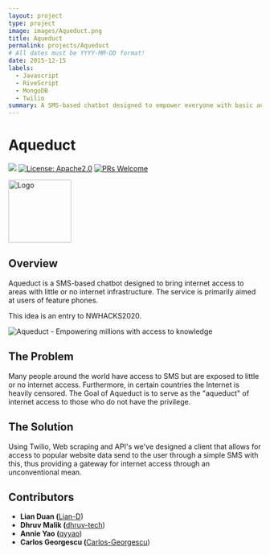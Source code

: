 ```yaml
---
layout: project
type: project
image: images/Aqueduct.png
title: Aqueduct
permalink: projects/Aqueduct
# All dates must be YYYY-MM-DD format!
date: 2015-12-15
labels:
  - Javascript
  - RiveScript
  - MongoDB
  - Twilio
summary: A SMS-based chatbot designed to empower everyone with basic access to the internet; Developed during ⚡nwHacks 2020.
---
```


# Aqueduct

![](https://api.travis-ci.org/Lian-D/Summary.JS.svg?branch=master) [![License: Apache2.0](https://img.shields.io/badge/License-Apache%202.0-yellow.svg)](https://opensource.org/licenses/MIT)
[![PRs Welcome](https://img.shields.io/badge/PRs-welcome-brightgreen.svg?style=flat-square)](http://makeapullrequest.com)

 <img src="https://i.imgur.com/5HjpNj6.png" title="Logo" height="125px"/>

## Overview
Aqueduct is a SMS-based chatbot designed to bring internet access to areas with little or no internet infrastructure. The service is primarily aimed at users of feature phones.

This idea is an entry to NWHACKS2020.

<img src="https://imgur.com/eftFdNH.png" title="Aqueduct - Empowering millions with access to knowledge"/>

## The Problem
Many people around the world have access to SMS but are exposed to little or no internet access. Furthermore, in certain countries the Internet is heavily censored.
The Goal of Aqueduct is to serve as the "aqueduct" of internet access to those who do not have the privilege.

## The Solution
Using Twilio, Web scraping and API's we've designed a client that allows for access to popular website data send to the user through a simple SMS
with this, thus providing a gateway for internet access through an unconventional mean.

## Contributors
<ul>
 <li><b>Lian Duan (</b><a href="https://github.com/Lian-D">Lian-D</a>)</li>
 <li><b>Dhruv Malik (</b><a href="https://github.com/dhruv-tech">dhruv-tech</a>)</li>
 <li><b>Annie Yao (</b><a href="https://github.com/qyyao">qyyao</a>)</li>
 <li><b>Carlos Georgescu (</b><a href="https://github.com/Carlos-Georgescu">Carlos-Georgescu</a>)</li>
</ul>
